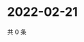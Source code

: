 # 2022-02-21

共 0 条

<!-- BEGIN WEIBO -->
<!-- 最后更新时间 Mon Feb 21 2022 21:16:10 GMT+0800 (China Standard Time) -->

<!-- END WEIBO -->
